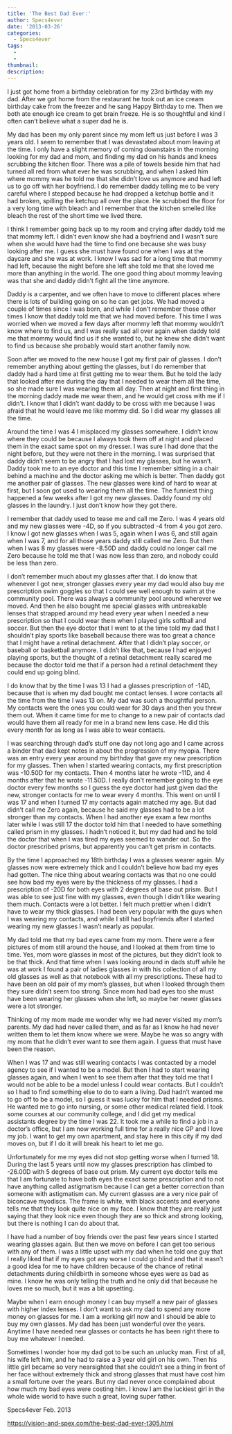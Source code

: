 ```yaml
---
title: 'The Best Dad Ever:'
author: Specs4ever
date: '2013-03-26'
categories:
  - Specs4ever
tags:
  - 
  - 
thumbnail: 
description: 
---
```


I just got home from a birthday celebration for my 23rd birthday with my dad. After we got home from the restaurant he took out an ice cream birthday cake from the freezer and he sang Happy Birthday to me. Then we both ate enough ice cream to get brain freeze.  He is so thoughtful and kind I often can’t believe what a super dad he is.

My dad has been my only parent since my mom left us just before I was 3 years old.  I seem to remember that I was devastated about mom leaving at the time. I only have a slight memory of coming downstairs in the morning looking for my dad and mom, and finding my dad on his hands and knees scrubbing the kitchen floor. There was a pile of towels beside him that had turned all red from what ever he was scrubbing, and when I asked him where mommy was he told me that she didn’t love us anymore and had left us to go off with her boyfriend. I do remember daddy telling me to be very careful where I stepped because he had dropped a ketchup bottle and it had broken, spilling the ketchup all over the place.  He scrubbed the floor for a very long time with bleach and I remember that the kitchen smelled like bleach the rest of the short time we lived there.

I think I remember going back up to my room and crying after daddy told me that mommy left. I didn’t even know she had a boyfriend and I wasn’t sure when she would have had the time to find one because she was busy looking after me.  I guess she must have found one when I was at the daycare and she was at work.  I know I was sad for a long time that mommy had left, because the night before she left she told me that she loved me more than anything in the world.  The one good thing about mommy leaving was that she and daddy didn’t fight all the time anymore.

Daddy is a carpenter, and we often have to move to different places where there is lots of building going on so he can get jobs.  We had moved a couple of times since I was born, and while I don’t remember those other times I know that daddy told me that we had moved before. This time I was worried when we moved a few days after mommy left that mommy wouldn’t know where to find us, and I was really sad all over again when daddy told me that mommy would find us if she wanted to, but he knew she didn’t want to find us because she probably would start another family now.

Soon after we moved to the new house I got my first pair of glasses.  I don’t remember anything about getting the glasses, but I do remember that daddy had a hard time at first getting me to wear them.   But he told the lady that looked after me during the day that I needed to wear them all the time, so she made sure I was wearing them all day. Then at night and first thing in the morning daddy made me wear them, and he would get cross with me if I didn’t.  I know that I didn’t want daddy to be cross with me because I was afraid that he would leave me like mommy did.  So I did wear my glasses all the time.

Around the time I was 4 I misplaced my glasses somewhere. I didn’t know where they could be because I always took them off at night and placed them in the exact same spot on my dresser.  I was sure I had done that the night before, but they were not there in the morning.   I was surprised that daddy didn’t seem to be angry that I had lost my glasses, but he wasn’t.  Daddy took me to an eye doctor and this time I remember sitting in a chair behind a machine and the doctor asking me which is better.  Then daddy got me another pair of glasses.  The new glasses were kind of hard to wear at first, but I soon got used to wearing them all the time. The funniest thing happened a few weeks after I got my new glasses. Daddy found my old glasses in the laundry. I just don’t know how they got there.

I remember that daddy used to tease me and call me Zero. I was 4 years old and my new glasses were -4D, so if you subtracted -4 from 4 you got zero.  I know I got new glasses when I was 5, again when I was 6, and still again when I was 7, and for all those years daddy still called me Zero.  But then when I was 8 my glasses were -8.50D and daddy could no longer call me Zero because he told me that I was now less than zero, and nobody could be less than zero.  

I don’t remember much about my glasses after that. I do know that whenever I got new, stronger glasses every year my dad would also buy me prescription swim goggles so that I could see well enough to swim at the community pool. There was always a community pool around wherever we moved.   And then he also bought me special glasses with unbreakable lenses that strapped around my head every year when I needed a new prescription so that I could wear them when I played girls softball and soccer.  But then the eye doctor that I went to at the time told my dad that I shouldn’t play sports like baseball because there was too great a chance that I might have a retinal detachment.  After that I didn’t play soccer, or baseball or basketball anymore.  I didn’t like that, because I had enjoyed playing sports, but the thought of a retinal detachment really scared me because the doctor told me that if a person had a retinal detachment they could end up going blind.

I do know that by the time I was 13 I had a glasses prescription of -14D, because that is when my dad bought me contact lenses. I wore contacts all the time from the time I was 13 on.   My dad was such a thoughtful person.  My contacts were the ones you could wear for 30 days and then you threw them out. When it came time for me to change to a new pair of contacts dad would have them all ready for me in a brand new lens case.  He did this every month for as long as I was able to wear contacts.

I was searching through dad’s stuff one day not long ago and I came across a binder that dad kept notes in about the progression of my myopia. There was an entry every year around my birthday that gave my new prescription for my glasses.   Then when I started wearing contacts, my first prescription was -10.50D for my contacts. Then 4 months later he wrote -11D, and 4 months after that he wrote -11.50D.  I really don’t remember going to the eye doctor every few months so I guess the eye doctor had just given dad the new, stronger contacts for me to wear every 4 months.  This went on until I was 17 and when I turned 17 my contacts again matched my age.  But dad didn’t call me Zero again, because he said my glasses had to be a lot stronger than my contacts. When I had another eye exam a few months later while I was still 17 the doctor told him that I needed to have something called prism in my glasses.  I hadn’t noticed it, but my dad had and he told the doctor that when I was tired my eyes seemed to wander out.  So the doctor prescribed prisms, but apparently you can’t get prism in contacts.

By the time I approached my 18th birthday I was a glasses wearer again.  My glasses now were extremely thick and I couldn’t believe how bad my eyes had gotten. The nice thing about wearing contacts was that no one could see how bad my eyes were by the thickness of my glasses.  I had a prescription of -20D for both eyes with 2 degrees of base out prism.  But I was able to see just fine with my glasses, even though I didn’t like wearing them much.  Contacts were a lot better.  I felt much prettier when I didn’t have to wear my thick glasses. I had been very popular with the guys when I was wearing my contacts, and while I still had boyfriends after I started wearing my new glasses I wasn’t nearly as popular.

My dad told me that my bad eyes came from my mom.  There were a few pictures of mom still around the house, and I looked at them from time to time. Yes, mom wore glasses in most of the pictures, but they didn’t look to be that thick.  And that time when I was looking around in dads stuff while he was at work I found a pair of ladies glasses in with his collection of all my old glasses as well as that notebook with all my prescriptions.  These had to have been an old pair of my mom’s glasses, but when I looked through them they sure didn’t seem too strong.  Since mom had bad eyes too she must have been wearing her glasses when she left, so maybe her newer glasses were a lot stronger.

Thinking of my mom made me wonder why we had never visited my mom’s parents.  My dad had never called them, and as far as I know he had never written them to let them know where we were. Maybe he was so angry with my mom that he didn’t ever want to see them again. I guess that must have been the reason.

When I was 17 and was still wearing contacts I was contacted by a model agency to see if I wanted to be a model. But then I had to start wearing glasses again, and when I went to see them after that they told me that I would not be able to be a model unless I could wear contacts.  But I couldn’t so I had to find something else to do to earn a living.  Dad hadn’t wanted me to go off to be a model, so I guess it was lucky for him that I needed prisms. He wanted me to go into nursing, or some other medical related field.  I took some courses at our community college, and I did get my medical assistants degree by the time I was 22.  It took me a while to find a job in a doctor’s office, but I am now working full time for a really nice GP and I love my job.  I want to get my own apartment, and stay here in this city if my dad moves on, but if I do it will break his heart to let me go.

Unfortunately for me my eyes did not stop getting worse when I turned 18.  During the last 5 years until now my glasses prescription has climbed to -26.00D with 5 degrees of base out prism. My current eye doctor tells me that I am fortunate to have both eyes the exact same prescription and to not have anything called astigmatism because I can get a better correction than someone with astigmatism can.  My current glasses are a very nice pair of biconcave myodiscs. The frame is white, with black accents and everyone tells me that they look quite nice on my face.  I know that they are really just saying that they look nice even though they are so thick and strong looking, but there is nothing I can do about that.  

I have had a number of boy friends over the past few years since I started wearing glasses again.  But then we move on before I can get too serious with any of them. I was a little upset with my dad when he told one guy that I really liked that if my eyes got any worse I could go blind and that it wasn’t a good idea for me to have children because of the chance of retinal detachments during childbirth in someone whose eyes were as bad as mine. I know he was only telling the truth and he only did that because he loves me so much, but it was a bit upsetting.

Maybe when I earn enough money I can buy myself a new pair of glasses with higher index lenses.  I don’t want to ask my dad to spend any more money on glasses for me. I am a working girl now and I should be able to buy my own glasses.  My dad has been just wonderful over the years.  Anytime I have needed new glasses or contacts he has been right there to buy me whatever I needed.

Sometimes I wonder how my dad got to be such an unlucky man. First of all, his wife left him, and he had to raise a 3 year old girl on his own.  Then his little girl became so very nearsighted that she couldn’t see a thing in front of her face without extremely thick and strong glasses that must have cost him a small fortune over the years. But my dad never once complained about how much my bad eyes were costing him.  I know I am the luckiest girl in the whole wide world to have such a great, loving super father.

Specs4ever
Feb. 2013

https://vision-and-spex.com/the-best-dad-ever-t305.html
